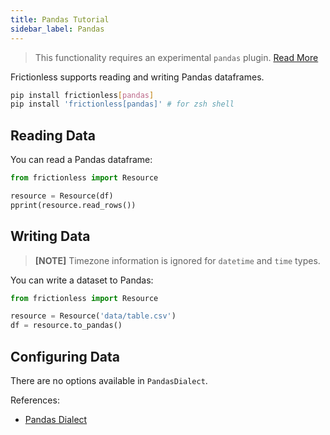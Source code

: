 ```yaml
---
title: Pandas Tutorial
sidebar_label: Pandas
---
```


> This functionality requires an experimental `pandas` plugin. [Read More](../../references/plugins-reference.md)

Frictionless supports reading and writing Pandas dataframes.

```bash title="CLI"
pip install frictionless[pandas]
pip install 'frictionless[pandas]' # for zsh shell
```

## Reading Data

You can read a Pandas dataframe:

```python title="Python"
from frictionless import Resource

resource = Resource(df)
pprint(resource.read_rows())
```

## Writing Data

> **[NOTE]** Timezone information is ignored for `datetime` and `time` types.

You can write a dataset to Pandas:

```python
from frictionless import Resource

resource = Resource('data/table.csv')
df = resource.to_pandas()
```

## Configuring Data

There are no options available in `PandasDialect`.

References:
- [Pandas Dialect](../../references/formats-reference.md#pandas)
